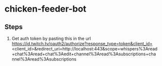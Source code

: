 # chicken-feeder-bot

## Steps
1) Get auth token by pasting this in the url 
 https://id.twitch.tv/oauth2/authorize?response_type=token&client_id=<client_id>&redirect_uri=http://localhost:443&scope=whispers%3Aread+chat%3Aread+chat%3Aedit+channel%3Aread%3Asubscriptions+channel%3Aread%3Asubscriptions
